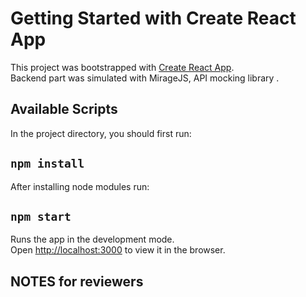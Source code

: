 # Getting Started with Create React App

This project was bootstrapped with [Create React App](https://github.com/facebook/create-react-app).\
Backend part was simulated with MirageJS, API mocking library .

## Available Scripts

In the project directory, you should first run:
## `npm install`

After installing node modules run:
## `npm start`

Runs the app in the development mode.\
Open [http://localhost:3000](http://localhost:3000) to view it in the browser.

## NOTES for reviewers
